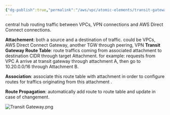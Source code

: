 ```yaml
---
{"dg-publish":true,"permalink":"/aws/vpc/atomic-elements/transit-gateway/","title":"Transit Gateway"}
---
```



central hub routing traffic between VPCs, VPN connections and AWS Direct Connect connections.

**Attachement**: both a source and a destination of traffic. could be VPCs, AWS Direct Connect Gateway, another TGW through peering, VPN
**Transit Gateway Route Table**: route traffics coming from associated attachment to destination CIDR through target Attachment.
for example: requests from VPC A arrive at transit gateway through attachment A, then go to 10.20.0.0/16 through Attachment B.

**Association**: associate this route table with attachment in order to configure routes for  traffics originating from this attachment .

**Route Propagation**: automatically add route to route table and update in case of changement. 

![Transit Gateway.png](/img/user/aws/vpc/png/atomic-elements/Transit%20Gateway.png)